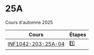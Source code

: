 # 25A
Cours d'automne 2025

| Cours | Étapes |
|-|-|
| [INF1042-203-25A-04](https://github.com/CollegeBoreal/INF1042-203-25A-04) | :one: |
